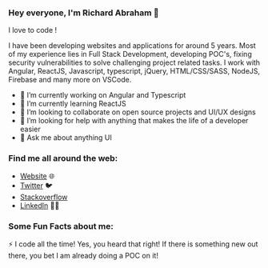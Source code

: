 ### Hey everyone, I'm Richard Abraham 👋

<!--
**richierich25/richierich25** is a ✨ _special_ ✨ repository because its `README.md` (this file) appears on your GitHub profile. -->

I love to code !

I have been developing websites and applications for around 5 years. Most of my experience lies in Full Stack Development, developing POC's, fixing security vulnerabilities to
solve challenging project related tasks. I work with Angular, ReactJS, Javascript, typescript, jQuery, HTML/CSS/SASS, NodeJS, Firebase and many more on VSCode.


- 🔭 I’m currently working on Angular and Typescript
- 🌱 I’m currently learning ReactJS
- 👯 I’m looking to collaborate on open source projects and UI/UX designs
- 🤔 I’m looking for help with anything that makes the life of a developer easier
- 💬 Ask me about anything UI



### Find me all around the web:

- [Website](https://www.richierich25.com/) 🌐 
- [Twitter](https://twitter.com/Richard_Abrah_m) :bird:
- [Stackoverflow](https://stackoverflow.com/story/richierich25)
- [LinkedIn]() 👩‍💻


### Some Fun Facts about me:

:zap: I code all the time! Yes, you heard that right! If there is something new out there, you bet I am already doing a POC on it!

